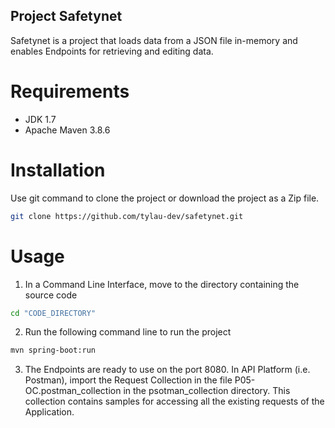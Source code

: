 ## Project Safetynet
Safetynet is a project that loads data from a JSON file in-memory and enables Endpoints for retrieving and editing data.

# Requirements
- JDK 1.7
- Apache Maven 3.8.6

# Installation
Use git command to clone the project or download the project as a Zip file.
```bash
git clone https://github.com/tylau-dev/safetynet.git
```

# Usage
1) In a Command Line Interface, move to the directory containing the source code
```bash
cd "CODE_DIRECTORY"
```

2) Run the following command line to run the project
```bash
mvn spring-boot:run
```

3) The Endpoints are ready to use on the port 8080. In API Platform (i.e. Postman), import the Request Collection in the file P05-OC.postman_collection in the psotman_collection directory.
This collection contains samples for accessing all the existing requests of the Application.
